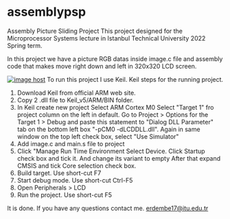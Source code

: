 # assemblypsp
Assembly Picture Sliding Project
This project designed for the Microprocessor Systems lecture in Istanbul Technical University 2022 Spring term.

In this project we have a picture RGB datas inside image.c file and assembly code that makes move right down and left in 320x320 LCD screen.

<a href="https://imgbox.com/dTuqWsLZ" target="_blank"><img src="https://thumbs2.imgbox.com/61/e7/dTuqWsLZ_t.png" alt="image host"/></a>
To run this project I use Keil.
Keil steps for the running project.
  1. Download Keil from official ARM web site.
  2. Copy 2 .dll file to Keil_v5/ARM/BIN folder.
  3. In Keil create new project 
        Select ARM Cortex M0
        Select "Target 1" fro project column on the left in default.
          Go to Project > Options for the Target 1 > Debug and paste this statement to "Dialog DLL Parameter" tab on the bottom left box "-pCM0 -dLCDDLL.dll".
          Again in same window on the top left check box, select "Use Simulator"
  4. Add image.c and main.s file to project
  5. Click "Manage Run Time Environment
      Select Device. Click Startup check box and tick it. And change its variant to empty
      After that expand CMSIS and tick Core selection check box.
   6. Build target. Use short-cut F7
   7. Start debug mode. Use short-cut Ctrl-F5 
   8. Open Peripherals > LCD
   9. Run the project. Use short-cut F5


It is done. If you have any questions contact me. erdembe17@itu.edu.tr
   
 
